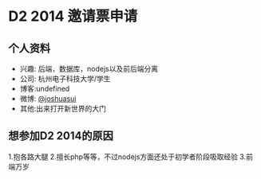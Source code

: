 # D2 2014 邀请票申请

## 个人资料

- 兴趣: 后端，数据库，nodejs以及前后端分离
- 公司: 杭州电子科技大学/学生
- 博客:undefined
- 微博: [@joshuasui](http://weibo.com/joshuasui/) 
- 其他:出来打开新世界的大门

## 想参加D2 2014的原因

1.抱各路大腿
2.擅长php等等，不过nodejs方面还处于初学者阶段吸取经验
3.前端万岁
